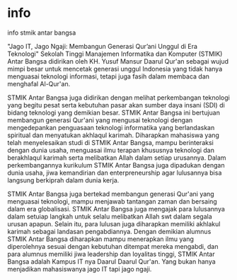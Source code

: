 # info
info stmik antar bangsa

"Jago IT, Jago Ngaji: Membangun Generasi Qur’ani Unggul di Era Teknologi"
Sekolah Tinggi Manajemen Informatika dan Komputer (STMIK) Antar Bangsa didirikan oleh KH. Yusuf Mansur Daarul Qur'an sebagai wujud mimpi besar untuk mencetak generasi unggul Indonesia yang tidak hanya menguasai teknologi informasi, tetapi juga fasih dalam membaca dan menghafal Al-Qur'an.

STMIK Antar Bangsa juga didirikan dengan melihat perkembangan teknologi yang begitu pesat serta kebutuhan pasar akan sumber daya insani (SDI) di bidang teknologi yang demikian besar. STMIK Antar Bangsa ini bertujuan membangun generasi Qur'ani yang mengusai teknologi dengan mengedepankan penguasaan teknologi informatika yang berlandaskan spiritual dan menyatukan akhlaqul karimah. Diharapkan mahasiswa yang telah menyelesaikan studi di STMIK Antar Bangsa, mampu berinteraksi dengan dunia usaha, menguasai ilmu terapan khususnya teknologi dan berakhlaqul karimah serta melibatkan Allah dalam setiap urusannya. Dalam perkembangannya kurikulum STMIK Antar Bangsa juga dipadukan dengan dunia usaha, jiwa kemandirian dan enterpreneurship agar lulusannya bisa langsung berkiprah dalam dunia kerja.

STMIK Antar Bangsa juga bertekad membangun generasi Qur'ani yang menguasai teknologi, mampu menjawab tantangan zaman dan bersaing dalam era globalisasi. STMIK Antar Bangsa juga mengajak para lulusannya dalam setuiap langkah untuk selalu melibatkan Allah swt dalam segala urusan apapun. Selain itu, para lulusan juga diharapkan memiliki akhlakul karimah sebagai landasan pengabdiannya. Dengan demikian alumnus STMIK Antar Bangsa diharapkan mampu menerapkan ilmu yang diperolehnya sesuai dengan kebutuhan ditempat mereka mengabdi, dan para alumnus memiliki jiwa leadership dan loyalitas tinggi, STMIK Antar Bangsa adalah Kampus IT nya Daarul Daarul Qur'an. Yang bukan hanya menjadikan mahasiswanya jago IT tapi jago ngaji.
